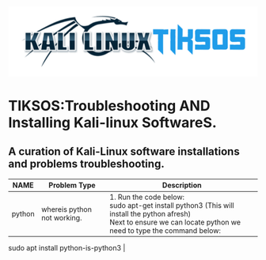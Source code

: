 <img src="https://github.com/fixitgearware/tiksos/blob/main/fixitgearwaretiksosbg.png">
<h1>TIKSOS:Troubleshooting AND Installing Kali-linux SoftwareS.</h1>
<h2>A curation of Kali-Linux software installations and problems troubleshooting.</h2>


|         NAME      |          Problem Type            |                           Description                                     |
|-------------------|----------------------------------|---------------------------------------------------------------------------|
|  python  |     whereis python not working.  | 1. Run the code below: <br>sudo apt-get install python3 (This will install the python afresh)<br>Next to ensure we can locate python we need to type the command below:
sudo apt install python-is-python3
|
               



